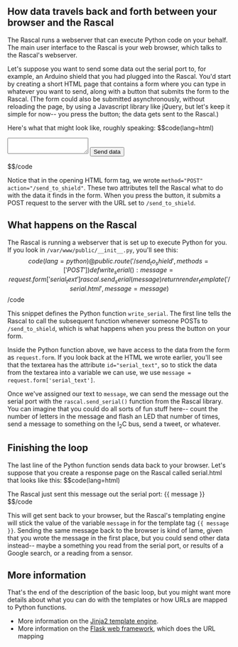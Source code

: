## How data travels back and forth between your browser and the Rascal ##

The Rascal runs a webserver that can execute Python code on your behalf. The main user interface to the Rascal is your web browser, which talks to the Rascal's webserver.

Let's suppose you want to send some data out the serial port to, for example, an Arduino shield that you had plugged into the Rascal. You'd start by creating a short HTML page that contains a form where you can type in whatever you want to send, along with a button that submits the form to the Rascal. (The form could also be submitted asynchronously, without reloading the page, by using a Javascript library like jQuery, but let's keep it simple for now-- you press the button; the data gets sent to the Rascal.)

Here's what that might look like, roughly speaking:
$$code(lang=html)
<html> 
<head> 
    <title>Rascal demo</title>
</head> 
<body> 
    <form id="serial_form" method="POST" action="send_to_shield"> 
        <textarea id="serial_text" name="serial_text" type="textarea"></textarea> 
        <button type="submit" alt="Send serial data"> 
            Send data
        </button> 
    </form> 
</body> 
</html>
$$/code

Notice that in the opening HTML form tag, we wrote <code>method="POST" action="/send_to_shield"</code>. These two attributes tell the Rascal what to do with the data it finds in the form. When you press the button, it submits a POST request to the server with the URL set to <code>/send_to_shield</code>.

## What happens on the Rascal ##

The Rascal is running a webserver that is set up to execute Python for you. If you look in <code>/var/www/public/\_\_init\_\_.py</code>, you'll see this:
$$code(lang=python)
@public.route('/send_to_shield', methods=['POST'])
def write_serial():
    message = request.form['serial_text']
    rascal.send_serial(message)
    return render_template('/serial.html', message=message)
$$/code

This snippet defines the Python function <code>write_serial</code>. The first line tells the Rascal to call the subsequent function whenever someone POSTs to <code>/send_to_shield</code>, which is what happens when you press the button on your form.

Inside the Python function above, we have access to the data from the form as <code>request.form</code>. If you look back at the HTML we wrote earlier, you'll see that the textarea has the attribute <code>id="serial_text"</code>, so to stick the data from the textarea into a variable we can use, we use <code>message = request.form['serial_text']</code>.

Once we've assigned our text to <code>message</code>, we can send the message out the serial port with the <code>rascal.send_serial()</code> function from the Rascal library. You can imagine that you could do all sorts of fun stuff here-- count the number of letters in the message and flash an LED that number of times, send a message to something on the I<sub>2</sub>C bus, send a tweet, or whatever.

## Finishing the loop ##

The last line of the Python function sends data back to your browser. Let's suppose that you create a response page on the Rascal called serial.html that looks like this:
$$code(lang=html)
<html> 
<head> 
    <title>Rascal demo</title>
</head> 
<body> 
    The Rascal just sent this message out the serial port: {{ message }}
</body> 
</html>
$$/code

This will get sent back to your browser, but the Rascal's templating engine will stick the value of the variable <code>message</code> in for the template tag <code>{{ message }}</code>. Sending the same message back to the browser is kind of lame, given that you wrote the message in the first place, but you could send other data instead-- maybe a something you read from the serial port, or results of a Google search, or a reading from a sensor.

## More information ##

That's the end of the description of the basic loop, but you might want more details about what you can do with the templates or how URLs are mapped to Python functions.

  * More information on the [Jinja2 template engine][1].
  * More information on the [Flask web framework][2], which does the URL mapping

[1]: http://jinja.pocoo.org/docs/templates/
[2]: http://flask.pocoo.org/docs/quickstart/
